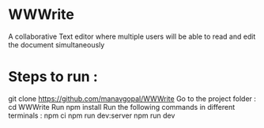 # WWWrite
A collaborative Text editor where multiple users will be able to read and edit the document simultaneously

# Steps to run :
git clone https://github.com/manavgopal/WWWrite
Go to the project folder : cd WWWrite
Run npm install
Run the following commands in different terminals :
npm ci
npm run dev:server
npm run dev
